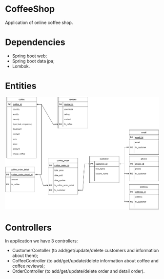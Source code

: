 # CoffeeShop

Application of online coffee shop.

# Dependencies
- Spring boot web;
- Spring boot data jpa;
- Lombok.
# Entities
![alt text](https://github.com/Hoppering/CoffeeShop/blob/master/coffee.png)

# Controllers 
In application we have 3 controllers:
- CustomerContoller (to add/get/update/delete customers and information about them);
- CoffeeController (to add/get/update/delete information about coffee and coffee reviews);
- OrderController (to add/get/update/delete order and detail order).
